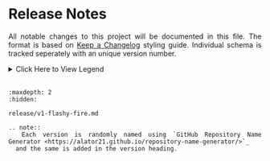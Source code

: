 # Release Notes

<div align = "justify">

All notable changes to this project will be documented in this file. The format is based on
[Keep a Changelog](https://keepachangelog.com/en/1.1.0/) styling guide. Individual schema is tracked seperately with an
unique version number.

<details>
<summary>Click Here to View Legend</summary>

<p><small>
<ul style = "list-style-type:circle">
  <li>🎉 - <b>Major Feature</b> : something big that was not available before.</li>
  <li>✨ - <b>Feature Enhancement</b> : a miscellaneous minor improvement of an existing feature.</li>
  <li>🛠️ - <b>Patch/Fix</b> : something that previously didn't work as documented - or according to reasonable expectations - should now work.</li>
  <li>⚙️ - <b>Code Efficiency</b> : an existing feature now may not require as much computation or memory.</li>
  <li>💣 - <b>Code Refactoring</b> : a breakable change often associated with `major` version bump.</li>
</ul>
</small></p>

</details><br>

```{toctree}
:maxdepth: 2
:hidden:

release/v1-flashy-fire.md
```

```{eval-rst}
.. note::
  Each version is randomly named using `GitHub Repository Name Generator <https://alator21.github.io/repository-name-generator/>`_
  and the same is added in the version heading.
```

</div>
